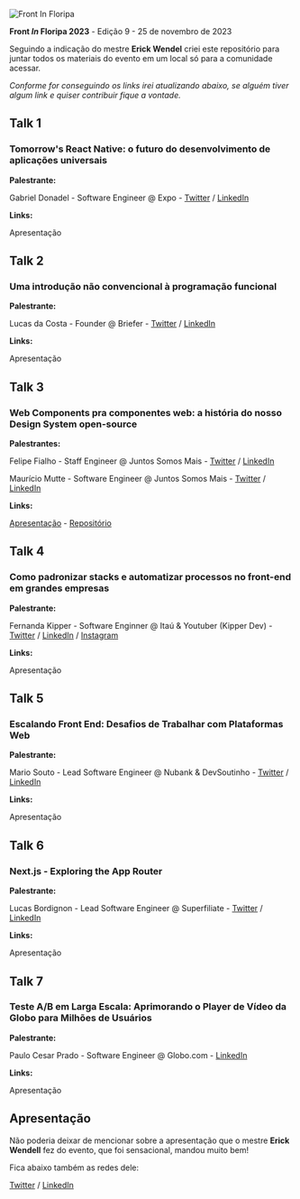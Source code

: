 ![Front In Floripa](https://frontin.floripa.br/assets/img/logo.svg)

**Front *In* Floripa 2023** - Edição 9 - 25 de novembro de 2023

Seguindo a indicação do mestre **Erick Wendel** criei este repositório para juntar todos os materiais do evento em um local só para a comunidade acessar.

*Conforme for conseguindo os links irei atualizando abaixo, se alguém tiver algum link e quiser contribuir fique a vontade.*

## Talk 1 

### Tomorrow's React Native: o futuro do desenvolvimento de aplicações universais

**Palestrante:**

Gabriel Donadel - Software Engineer @ Expo - [Twitter](https://twitter.com/donadeldev) / [LinkedIn](https://www.linkedin.com/in/gabrieldonadeldallagnol)

**Links:**

Apresentação

## Talk 2

### Uma introdução não convencional à programação funcional

**Palestrante:**

Lucas da Costa - Founder @ Briefer - [Twitter](https://twitter.com/thewizardlucas) / [LinkedIn](https://www.linkedin.com/in/lucasfdacosta/)

**Links:**

Apresentação

## Talk 3 

### Web Components pra componentes web: a história do nosso Design System open-source

**Palestrantes:**

Felipe Fialho - Staff Engineer @ Juntos Somos Mais - [Twitter](https://twitter.com/felipefialho_) / [LinkedIn](https://www.linkedin.com/in/felipefialho)

Maurício Mutte - Software Engineer @ Juntos Somos Mais - [Twitter](https://twitter.com/mauriciomutte) / [LinkedIn](https://linkedin.com/in/mauriciomutte)

**Links:** 

[Apresentação](https://t.co/969TtN57Jr) - [Repositório](https://t.co/4ivPdqBXOy)

## Talk 4

###  Como padronizar stacks e automatizar processos no front-end em grandes empresas

**Palestrante:**

Fernanda Kipper - Software Enginner @ Itaú & Youtuber (Kipper Dev) - [Twitter](https://twitter.com/kipperdev) / [LinkedIn](https://www.linkedin.com/in/fernanda-kipper/) / [Instagram](https://instagram.com/kipper.dev)

**Links:**

Apresentação

## Talk 5 

### Escalando Front End: Desafios de Trabalhar com Plataformas Web

**Palestrante:**

Mario Souto - Lead Software Engineer @ Nubank & DevSoutinho - [Twitter](https://twitter.com/omariosouto) / [LinkedIn](https://www.linkedin.com/in/omariosouto)

**Links:**

Apresentação

## Talk 6 

### Next.js - Exploring the App Router

**Palestrante:**

Lucas Bordignon - Lead Software Engineer @ Superfiliate - [Twitter](https://twitter.com/lucaspbordignon) / [LinkedIn](https://www.linkedin.com/in/lucasbordignon)

**Links:**

Apresentação

## Talk 7 

### Teste A/B em Larga Escala: Aprimorando o Player de Vídeo da Globo para Milhões de Usuários

**Palestrante:**

Paulo Cesar Prado - Software Engineer @ Globo.com - [LinkedIn](https://www.linkedin.com/in/paulo-cesar-prado-jr)

**Links:**

Apresentação

## Apresentação

Não poderia deixar de mencionar sobre a apresentação que o mestre **Erick Wendell** fez do evento, que foi sensacional, mandou muito bem!

Fica abaixo também as redes dele:

[Twitter](https://twitter.com/erickwendel_) / [LinkedIn](https://www.linkedin.com/in/erickwendel/)
